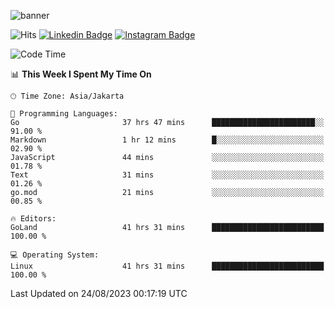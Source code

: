 ![banner](https://readme-typing-svg.herokuapp.com/?lines=Hello,+There!+👋;This+is+ryanbekhen....;Nice+to+meet+you!&center=false)

![Hits](https://hits.seeyoufarm.com/api/count/incr/badge.svg?url=https%3A%2F%2Fgithub.com%2Fryanbekhen%2Fhit-counter&count_bg=%2379C83D&title_bg=%23555555&icon=github.svg&icon_color=%23E7E7E7&title=Provile+views&edge_flat=true)
[![Linkedin Badge](https://img.shields.io/badge/-LinkedIn-0e76a8?style=flat-square&logo=Linkedin&logoColor=white)](https://linkedin.com/in/ryanbekhen)
[![Instagram Badge](https://img.shields.io/badge/-Instagram-e4405f?style=flat-square&logo=Instagram&logoColor=white)](https://instagram.com/ryanbekhen.dev/)

<!--START_SECTION:waka-->
![Code Time](http://img.shields.io/badge/Code%20Time-491%20hrs%207%20mins-blue)

📊 **This Week I Spent My Time On** 

```text
🕑︎ Time Zone: Asia/Jakarta

💬 Programming Languages: 
Go                       37 hrs 47 mins      ███████████████████████░░   91.00 % 
Markdown                 1 hr 12 mins        █░░░░░░░░░░░░░░░░░░░░░░░░   02.90 % 
JavaScript               44 mins             ░░░░░░░░░░░░░░░░░░░░░░░░░   01.78 % 
Text                     31 mins             ░░░░░░░░░░░░░░░░░░░░░░░░░   01.26 % 
go.mod                   21 mins             ░░░░░░░░░░░░░░░░░░░░░░░░░   00.85 % 

🔥 Editors: 
GoLand                   41 hrs 31 mins      █████████████████████████   100.00 % 

💻 Operating System: 
Linux                    41 hrs 31 mins      █████████████████████████   100.00 % 
```


 Last Updated on 24/08/2023 00:17:19 UTC
<!--END_SECTION:waka-->

